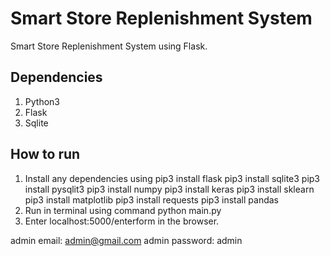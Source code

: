 # Smart Store Replenishment System
Smart Store Replenishment System using Flask.
  
## Dependencies ##
1. Python3
2. Flask
3. Sqlite

## How to run ##
1. Install any dependencies using 
	pip3 install flask
	pip3 install sqlite3
	pip3 install pysqlit3
	pip3 install numpy
	pip3 install keras
	pip3 install sklearn
	pip3 install matplotlib
	pip3 install requests
	pip3 install pandas
2. Run in terminal using command python main.py
3. Enter localhost:5000/enterform in the browser.

admin email: admin@gmail.com
admin password: admin
